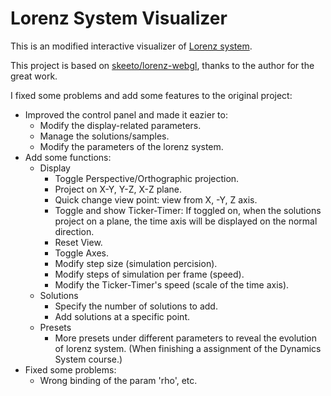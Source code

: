 # Lorenz System Visualizer

This is an modified interactive visualizer of [Lorenz system](https://en.wikipedia.org/wiki/Lorenz_system). 

This project is based on [skeeto/lorenz-webgl](https://github.com/skeeto/lorenz-webgl), thanks to the author for the great work.

I fixed some problems and add some features to the original project:

- Improved the control panel and made it eazier to:
  - Modify the display-related parameters.
  - Manage the solutions/samples.
  - Modify the parameters of the lorenz system.
- Add some functions:
  - Display
    - Toggle Perspective/Orthographic projection.
    - Project on X-Y, Y-Z, X-Z plane.
    - Quick change view point: view from X, -Y, Z axis.
    - Toggle and show Ticker-Timer: If toggled on, when the solutions project on a plane, the time axis will be displayed on the normal direction.
    - Reset View.
    - Toggle Axes.
    - Modify step size (simulation percision).
    - Modify steps of simulation per frame (speed).
    - Modify the Ticker-Timer's speed (scale of the time axis).
  - Solutions
    - Specify the number of solutions to add.
    - Add solutions at a specific point.
  - Presets 
    - More presets under different parameters to reveal the evolution of lorenz system. (When finishing a assignment of the Dynamics System course.)
- Fixed some problems:
  - Wrong binding of the param 'rho', etc.